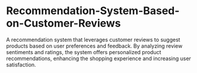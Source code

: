 # Recommendation-System-Based-on-Customer-Reviews
A recommendation system that leverages customer reviews to suggest products based on user preferences and feedback. By analyzing review sentiments and ratings, the system offers personalized product recommendations, enhancing the shopping experience and increasing user satisfaction.
